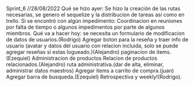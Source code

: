 Sprint_6
//28/08/2022
Qué se hizo ayer:
Se hizo la creación de las rutas necesarias, se genero el sequelize y la distribucíon de tareas asi como en trello. 
Si se encontró con algún impedimento:
Coordinacíon en reuniones por falta de tiempo o algunos impedimentos por parte de algunos miembros.
Qué va a hacer hoy: 
se necesita un formulario de modificacion de datos de usuarios.(Rodrigo)
Agregar boton para la reseña  y traer info de usuario
(avatar y datos del usuario  con relacion incluida, solo se puede agregar reseñas si estas logueado.)(Alejandro)
paginacion de items.(Ezequiel)
Administracion de productos Relacion de productos relacionados.(Alejandro)
ruta administrativa.(dar de alta, eliminar, administrar datos maestros)
Agregar items a carrito de compra.(juan)
Agregar barra de busqueda.(Ezequiel)
Retrospectiva y weekly!(Rodrigo).